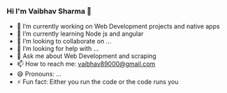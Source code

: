 ### Hi I'm Vaibhav Sharma 👋




- 🔭 I’m currently working on Web Development projects and native apps
- 🌱 I’m currently learning Node js and angular
- 👯 I’m looking to collaborate on ...
- 🤔 I’m looking for help with ...
- 💬 Ask me about Web Development and scraping
- 📫 How to reach me: vaibhav89000@gmail.com
- 😄 Pronouns: ...
- ⚡ Fun fact: Either you run the code or the code runs you

